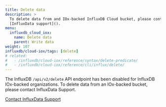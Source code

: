 ```yaml
---
title: Delete data
description: >
  To delete data from and IOx-backed InfluxDB Cloud bucket, please contact
  [InfluxData support]().
menu:
  influxdb_cloud_iox:
    name: Delete data
    parent: Write data
weight: 107
influxdb/cloud-iox/tags: [delete]
# related:
#   - /influxdb/cloud-iox/reference/syntax/delete-predicate/
#   - /influxdb/cloud-iox/reference/cli/influx/delete/
---
```


The InfluxDB `/api/v2/delete` API endpoint has been disabled for InfluxDB
IOx-backed organizations. To delete data from an IOx-backed bucket, please
contact InfluxData Support.

<a class="btn" href="https://support.influxdata.com">Contact InfluxData Support</a>